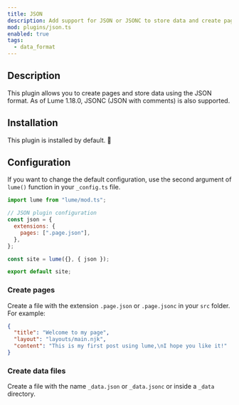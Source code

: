 ```yaml
---
title: JSON
description: Add support for JSON or JSONC to store data and create pages.
mod: plugins/json.ts
enabled: true
tags:
  - data_format
---
```


## Description

This plugin allows you to create pages and store data using the JSON format. As
of Lume 1.18.0, JSONC (JSON with comments) is also supported.

## Installation

This plugin is installed by default. 🎉

## Configuration

If you want to change the default configuration, use the second argument of
`lume()` function in your `_config.ts` file.

```js
import lume from "lume/mod.ts";

// JSON plugin configuration
const json = {
  extensions: {
    pages: [".page.json"],
  },
};

const site = lume({}, { json });

export default site;
```

### Create pages

Create a file with the extension `.page.json` or `.page.jsonc` in your `src`
folder. For example:

```json
{
  "title": "Welcome to my page",
  "layout": "layouts/main.njk",
  "content": "This is my first post using lume,\nI hope you like it!"
}
```

### Create data files

Create a file with the name `_data.json` or `_data.jsonc` or inside a `_data`
directory.
